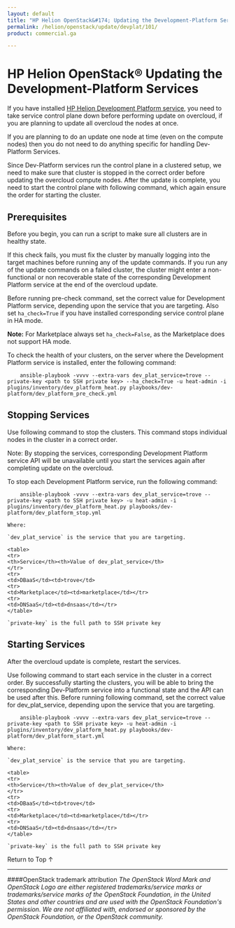 ```yaml
---
layout: default
title: "HP Helion OpenStack&#174; Updating the Development-Platform Services"
permalink: /helion/openstack/update/devplat/101/
product: commercial.ga

---
```

<!--UNDER REVISION-->


<script>

function PageRefresh {
onLoad="window.refresh"
}

PageRefresh();

</script>
<!--
<p style="font-size: small;"> <a href="/helion/openstack/">&#9664; PREV | <a href="/helion/openstack/">&#9650; UP</a> | <a href="/helion/openstack/faq/">NEXT &#9654; </a></p>
-->
# HP Helion OpenStack&reg; Updating the Development-Platform Services

If you have installed [HP Helion Development Platform service](/helion/devplatform/), you need to take service control plane down before performing update on overcloud, if you are planning to update all overcloud the nodes at once. 

If you are planning to do an update one node at time (even on the compute nodes) then you do not need to do anything specific for handling Dev-Platform Services.

Since Dev-Platform services run the control plane in a clustered setup, we need to make sure that cluster is stopped in the correct order before updating the overcloud compute nodes. After the update is complete, you need to start the control plane with following command, which again ensure the order for starting the cluster.

## Prerequisites

Before you begin, you can run a script to make sure all clusters are in healthy state. 

If this check fails, you must fix the cluster by manually logging into the target machines before running any of the update commands. If you run any of the update commands on a failed cluster, the cluster might enter a non-functional or non recoverable state of the corresponding Development Platform service at the end of the overcloud update. 

Before running pre-check command, set the correct value for Development Platform service, depending upon the service that you are targeting. Also set `ha_check=True` if you have installed corresponding service control plane in HA mode. 

**Note:** For Marketplace always set `ha_check=False`, as the Marketplace does not support HA mode.

To check the health of your clusters, on the server where the Development Platform service is installed, enter the following command:

		ansible-playbook -vvvv --extra-vars dev_plat_service=trove --private-key <path to SSH private key> --ha_check=True -u heat-admin -i plugins/inventory/dev_platform_heat.py playbooks/dev-platform/dev_platform_pre_check.yml

## Stopping Services ##

Use following command to stop the clusters. This command stops individual nodes in the cluster in a correct order. 

Note: By stopping the services, corresponding Development Platform service API will be unavailable until you start the services again after completing update on the overcloud.

To stop each Development Platform service, run the following command:

		ansible-playbook -vvvv --extra-vars dev_plat_service=trove --private-key <path to SSH private key> -u heat-admin -i plugins/inventory/dev_platform_heat.py playbooks/dev-platform/dev_platform_stop.yml

	Where:

	`dev_plat_service` is the service that you are targeting.

	<table>
	<tr>
	<th>Service</th><th>Value of dev_plat_service</th>
	</tr>
	<tr>
	<td>DBaaS</td><td>trove</td>
	<tr>
	<td>Marketplace</td><td>marketplace</td></tr>
	<tr>
	<td>DNSaaS</td><td>dnsaas</td></tr>
	</table>

	`private-key` is the full path to SSH private key

## Starting Services ##

After the overcloud update is complete, restart the services. 

Use following command to start each service in the cluster in a correct order. By successfully starting the clusters, you will be able to bring the corresponding Dev-Platform service into a functional state and the API can be used after this. 
Before running following command, set the correct value for dev_plat_service, depending upon the service that you are targeting.

		ansible-playbook -vvvv --extra-vars dev_plat_service=trove --private-key <path to SSH private key> -u heat-admin -i plugins/inventory/dev_platform_heat.py playbooks/dev-platform/dev_platform_start.yml

	Where:

	`dev_plat_service` is the service that you are targeting.

	<table>
	<tr>
	<th>Service</th><th>Value of dev_plat_service</th>
	</tr>
	<tr>
	<td>DBaaS</td><td>trove</td>
	<tr>
	<td>Marketplace</td><td>marketplace</td></tr>
	<tr>
	<td>DNSaaS</td><td>dnsaas</td></tr>
	</table>

	`private-key` is the full path to SSH private key

<a href="#top" style="padding:14px 0px 14px 0px; text-decoration: none;"> Return to Top &#8593; </a>


----
####OpenStack trademark attribution
*The OpenStack Word Mark and OpenStack Logo are either registered trademarks/service marks or trademarks/service marks of the OpenStack Foundation, in the United States and other countries and are used with the OpenStack Foundation's permission. We are not affiliated with, endorsed or sponsored by the OpenStack Foundation, or the OpenStack community.*


